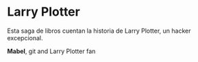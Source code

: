 # Larry Plotter

Esta saga de libros cuentan la historia de Larry Plotter, un hacker excepcional.

**Mabel**, git and Larry Plotter fan

